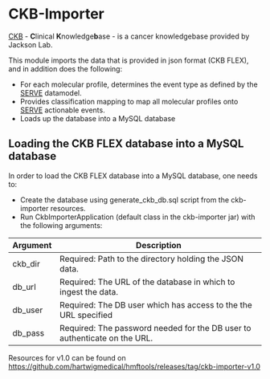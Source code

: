# CKB-Importer

[CKB](https://ckbhome.jax.org) - **C**linical **K**nowledge**b**ase - is a cancer knowledgebase provided by Jackson Lab. 
 
 This module imports the data that is provided in json format (CKB FLEX), and in addition does the following:
  *  For each molecular profile, determines the event type as defined by the [SERVE](../serve/README.md) datamodel.
  *  Provides classification mapping to map all molecular profiles onto [SERVE](../serve/README.md) actionable events.
  *  Loads up the database into a MySQL database
  
 ## Loading the CKB FLEX database into a MySQL database
 
 In order to load the CKB FLEX database into a MySQL database, one needs to:
  * Create the database using generate_ckb_db.sql script from the ckb-importer resources.
  * Run CkbImporterApplication (default class in the ckb-importer jar) with the following arguments:
  
 Argument  | Description
 ---|---
 ckb_dir  | Required: Path to the directory holding the JSON data.
 db_url | Required: The URL of the database in which to ingest the data.
 db_user | Required: The DB user which has access to the the URL specified
 db_pass | Required: The password needed for the DB user to authenticate on the URL.
 
 Resources for v1.0 can be found on https://github.com/hartwigmedical/hmftools/releases/tag/ckb-importer-v1.0